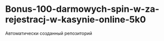 # Bonus-100-darmowych-spin-w-za-rejestracj-w-kasynie-online-5k0
Автоматически созданный репозиторий
